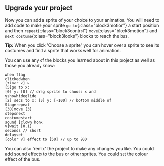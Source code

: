 ## Upgrade your project

Now you can add a sprite of your choice to your animation. You will need to add code to make your sprite `go to`{:class="block3motion"} a start position and then `repeat`{:class="block3control"} `move`{:class="block3motion"} and `next costume`{:class="block3looks"} blocks to reach the bus.

**Tip:** When you click 'Choose a sprite', you can hover over a sprite to see its costumes and find a sprite that works well for animation. 

You can use any of the blocks you learned about in this project as well as those you already know:

<code class="blocks" style="background-color: white">when flag clicked</code><code class="blocks" style="background-color:white">when [timer v] > [5]</code><code class="blocks" style="background-color:white">go to x: [0] y: [0] // drag sprite to choose x and y</code><code class="blocks" style="background-color:white">show</code><code class="blocks" style="background-color:white">hide</code><code class="blocks" style="background-color:white">glide [2] secs to x: [0] y: [-100] // bottom middle of Stage</code><code class="blocks" style="background-color:white">repeat [30]</code><code class="blocks" style="background-color:white">move [3] steps</code><code class="blocks" style="background-color:white">next costume</code><code class="blocks" style="background-color:white">start sound [clown honk v]</code><code class="blocks" style="background-color:white">wait [0.1] seconds // short delay</code><code class="blocks" style="background-color:white">set [color v] effect to [50] // up to 200</code>

You can also 'remix' the project to make any changes you like. You could add sound effects to the bus or other sprites. You could set the colour effect of the bus. 

<script>
scratchblocks.renderMatching("code.blocks", {
  inline: true,
  style:     'scratch3',   // Optional, defaults to 'scratch2'.
  // Repeat `style` and `languages` options here.
});
</script>


